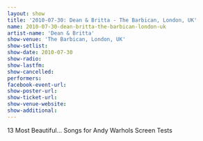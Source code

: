 ```yaml
---
layout: show
title: '2010-07-30: Dean & Britta - The Barbican, London, UK'
name: 2010-07-30-dean-britta-the-barbican-london-uk
artist-name: 'Dean & Britta'
show-venue: 'The Barbican, London, UK'
show-setlist: 
show-date: 2010-07-30
show-radio: 
show-lastfm: 
show-cancelled: 
performers: 
facebook-event-url: 
show-poster-url: 
show-ticket-url: 
show-venue-website: 
show-additional: 
---
```


13 Most Beautiful... Songs for Andy Warhols Screen Tests